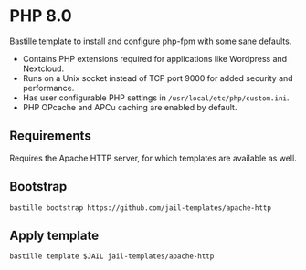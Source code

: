 # PHP 8.0
Bastille template to install and configure php-fpm with some sane defaults.

* Contains PHP extensions required for applications like Wordpress and Nextcloud.
* Runs on a Unix socket instead of TCP port 9000 for added security and performance.
* Has user configurable PHP settings in `/usr/local/etc/php/custom.ini`.
* PHP OPcache and APCu caching are enabled by default.

## Requirements
Requires the Apache HTTP server, for which templates are available as well.

## Bootstrap
```
bastille bootstrap https://github.com/jail-templates/apache-http
```

## Apply template
```
bastille template $JAIL jail-templates/apache-http
```
